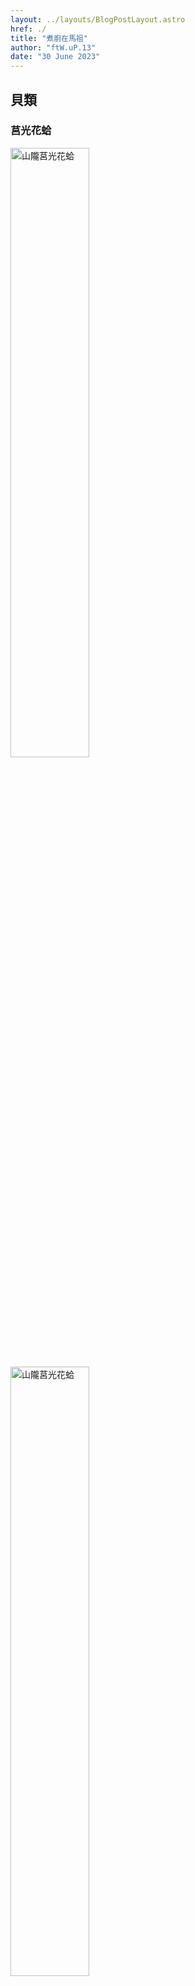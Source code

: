 ```yaml
---
layout: ../layouts/BlogPostLayout.astro
href: ./
title: "煮廚在馬祖"
author: "ftW.uP.13"
date: "30 June 2023"
---
```


## 貝類
<!-- https://kmweb.coa.gov.tw/subject/subject.php?id=33640 -->
### 莒光花蛤
<img src="./ShanlongJuguangClams.jpg" width="50%" alt="山隴莒光花蛤">
<img src="./ShanlongJuguangClams-dish.jpg" width="50%" alt="山隴莒光花蛤">

蒜油薑炒花蛤，新鮮彈牙，醬汁配繼光餅，沾著吃。


### 蠔 / 牡犡

### 淡菜
馬祖人大都會水煮，有的提醒我淡菜性涼，要加薑。

我比較常用兩種簡單做法。

蒜薑加橄欖油煸香，加淡菜，加老酒, 湯汁比較濃。

少量水加薑加淡菜，鮮甜清湯剛好一碗份量。

---

## 魚麵
### 豬腳魚麵
九層塔水煮豬腳, 加入魚麵，再加老酒。看到大砲在海邊, 味道均衝卻各自精彩。

### 魚乾魚麵
魚麵快快煮好, 舖上金絲魚, 比目魚魚乾, 淋一點老酒。
三種香氣，三種口感, 像在大海般精彩。

### 葱虫弟拌魚麵
虫弟與葱, 爆開的虫弟裹在麵上，簡單卻豪華。

### 鰻魚干魚麵
避開靠近頭多刺的部份，簡單切斷刺成小塊。水煮湯底，加皇宮菜加魚麵。

#### 魚麵哪裡買的
金沙魚特產專賣店, 煮起來偏軟，滑溜口感。

山隴獅子市場二樓門口正前方, 煮起來質地偏硬，相對就像麵條。

---

## 黃魚

### 原味蒸黃魚干
這是乾貨，就硬硬的那種。 沒錯，連老闆建議的薑都不加, 就原味加老酒，濃縮緊實。

### 乾煎冷涷黃魚
真空包裝，要冷涷保存。薑蒜加油，煎至酥脆金黃色。 脆脆軟軟的好滋味。

### 黃魚干 / 黃魚真空包
都在山隴獅子市場買到

---

## 食材在馬祖
山隴獅子市場與周邊巷子, 集散地, 什麼都有

西尾芙蓉澳買淡菜牡犡 (e.g. 藍眼淚生態館旁)

<!-- # 緣起 -->
<!-- 用更少的處理 醠真接的食物 -->

[Matsuverse](./)
